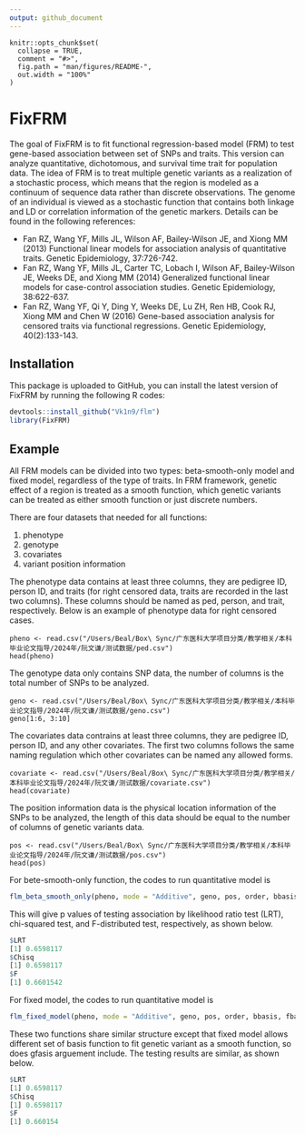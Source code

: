 ```yaml
---
output: github_document
---
```


<!-- README.md is generated from README.Rmd. Please edit that file -->

```{r, include = FALSE}
knitr::opts_chunk$set(
  collapse = TRUE,
  comment = "#>",
  fig.path = "man/figures/README-",
  out.width = "100%"
)
```

# FixFRM

<!-- badges: start -->
<!-- badges: end -->

The goal of FixFRM is to fit functional regression-based model (FRM) to test gene-based association between set of SNPs and traits. This version can analyze quantitative, dichotomous, and survival time trait for population data. The idea of FRM is to treat multiple genetic variants as a realization of a stochastic process, which means that the region is modeled as a continuum of sequence data rather than discrete observations. The genome of an individual is viewed as a stochastic function that contains both linkage and LD or correlation information of the genetic markers. Details can be found in the following references:

* Fan RZ, Wang YF, Mills JL, Wilson AF, Bailey-Wilson JE, and Xiong MM (2013) Functional linear models for association analysis of quantitative traits. Genetic Epidemiology, 37:726-742.
* Fan RZ, Wang YF, Mills JL, Carter TC, Lobach I, Wilson AF, Bailey-Wilson JE, Weeks DE, and Xiong MM (2014) Generalized functional linear models for case-control association studies.
Genetic Epidemiology, 38:622-637.
* Fan RZ, Wang YF, Qi Y, Ding Y, Weeks DE, Lu ZH, Ren HB, Cook RJ, Xiong MM and Chen W (2016) Gene-based association analysis for censored traits via functional regressions.
Genetic Epidemiology, 40(2):133-143.

## Installation

This package is uploaded to GitHub, you can install the latest version of FixFRM by running the following R codes:

``` r
devtools::install_github("Vk1n9/flm")
library(FixFRM)
```

## Example

All FRM models can be divided into two types: beta-smooth-only model and fixed model, regardless of the type of traits. In FRM framework, genetic effect of a region is treated as a smooth function, which genetic variants can be treated as either smooth function or just discrete numbers. 

There are four datasets that needed for all functions: 

1. phenotype
2. genotype
3. covariates
4. variant position information

The phenotype data contains at least three columns, they are pedigree ID, person ID, and traits (for right censored data, traits are recorded in the last two columns). These columns should be named as ped, person, and trait, respectively. Below is an example of phenotype data for right censored cases.
``` {r echo = FALSE}
pheno <- read.csv("/Users/Beal/Box\ Sync/广东医科大学项目分类/教学相关/本科毕业论文指导/2024年/阮文谦/测试数据/ped.csv")
head(pheno)
```

The genotype data only contains SNP data, the number of columns is the total number of SNPs to be analyzed.
``` {r echo = FALSE}
geno <- read.csv("/Users/Beal/Box\ Sync/广东医科大学项目分类/教学相关/本科毕业论文指导/2024年/阮文谦/测试数据/geno.csv")
geno[1:6, 3:10]
```

The covariates data contrains at least three columns, they are pedigree ID, person ID, and any other covariates. The first two columns follows the same naming regulation which other covariates can be named any allowed forms.
``` {r echo = FALSE}
covariate <- read.csv("/Users/Beal/Box\ Sync/广东医科大学项目分类/教学相关/本科毕业论文指导/2024年/阮文谦/测试数据/covariate.csv")
head(covariate)
```

The position information data is the physical location information of the SNPs to be analyzed, the length of this data should be equal to the number of columns of genetic variants data.
``` {r echo = FALSE}
pos <- read.csv("/Users/Beal/Box\ Sync/广东医科大学项目分类/教学相关/本科毕业论文指导/2024年/阮文谦/测试数据/pos.csv")
head(pos)
```

For bete-smooth-only function, the codes to run quantitative model is

``` r
flm_beta_smooth_only(pheno, mode = "Additive", geno, pos, order, bbasis, covariate, base = "bspline", interaction = FALSE)
```

This will give p values of testing association by likelihood ratio test (LRT), chi-squared test, and F-distributed test, respectively, as shown below.

``` r
$LRT
[1] 0.6598117
$Chisq
[1] 0.6598117
$F
[1] 0.6601542
```
For fixed model, the codes to run quantitative model is

``` r
flm_fixed_model(pheno, mode = "Additive", geno, pos, order, bbasis, fbasis, gfasis, covariate, base = "fspline", interaction = FALSE)
```

These two functions share similar structure except that fixed model allows different set of basis function to fit genetic variant as a smooth function, so does gfasis arguement include. The testing results are similar, as shown below.

``` r
$LRT
[1] 0.6598117
$Chisq
[1] 0.6598117
$F
[1] 0.660154
```

